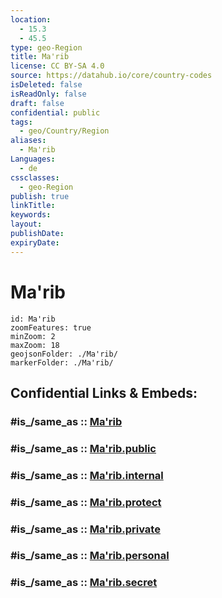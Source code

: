 ```yaml
---
location:
  - 15.3
  - 45.5
type: geo-Region
title: Ma'rib
license: CC BY-SA 4.0
source: https://datahub.io/core/country-codes
isDeleted: false
isReadOnly: false
draft: false
confidential: public
tags:
  - geo/Country/Region
aliases:
  - Ma'rib
Languages:
  - de
cssclasses:
  - geo-Region
publish: true
linkTitle:
keywords:
layout:
publishDate:
expiryDate:
---
```


# Ma'rib

```leaflet
id: Ma'rib
zoomFeatures: true 
minZoom: 2 
maxZoom: 18
geojsonFolder: ./Ma'rib/
markerFolder: ./Ma'rib/
```


## Confidential Links & Embeds: 

### #is_/same_as :: [Ma'rib](/_Standards/Earth/Continent/Asia/Asia~West/Yemen~Republic/governorates~Yemen/Ma'rib.md) 

### #is_/same_as :: [Ma'rib.public](/_public/Earth/Continent/Asia/Asia~West/Yemen~Republic/governorates~Yemen/Ma'rib.public.md) 

### #is_/same_as :: [Ma'rib.internal](/_internal/Earth/Continent/Asia/Asia~West/Yemen~Republic/governorates~Yemen/Ma'rib.internal.md) 

### #is_/same_as :: [Ma'rib.protect](/_protect/Earth/Continent/Asia/Asia~West/Yemen~Republic/governorates~Yemen/Ma'rib.protect.md) 

### #is_/same_as :: [Ma'rib.private](/_private/Earth/Continent/Asia/Asia~West/Yemen~Republic/governorates~Yemen/Ma'rib.private.md) 

### #is_/same_as :: [Ma'rib.personal](/_personal/Earth/Continent/Asia/Asia~West/Yemen~Republic/governorates~Yemen/Ma'rib.personal.md) 

### #is_/same_as :: [Ma'rib.secret](/_secret/Earth/Continent/Asia/Asia~West/Yemen~Republic/governorates~Yemen/Ma'rib.secret.md)

